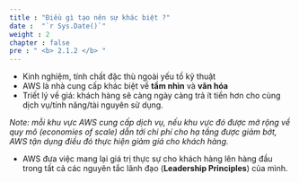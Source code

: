 ```yaml
---
title : "Điều gì tạo nên sự khác biệt ?"
date :  "`r Sys.Date()`" 
weight : 2
chapter : false
pre : " <b> 2.1.2 </b> "
---
```


- Kinh nghiệm, tính chất đặc thù ngoài yếu tố kỹ thuật
- AWS là nhà cung cấp khác biệt về **tầm nhìn** và **văn hóa**
- Triết lý về giá: khách hàng sẽ càng ngày càng trả ít tiền hơn cho cùng dịch vụ/tính năng/tài nguyên sử dụng.

*Note: mỗi khu vực AWS cung cấp dịch vụ, nếu khu vực đó được mở rộng về quy mô (economies of scale) dẫn tới chi phí cho hạ tầng được giảm bớt, AWS tận dụng điều đó thực hiện giảm giá cho khách hàng.* 

- AWS đưa việc mang lại giá trị thực sự cho khách hàng lên hàng đầu trong tất cả các nguyên tắc lãnh đạo (**Leadership Principles**) của mình.